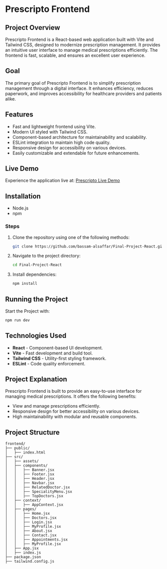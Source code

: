
# Prescripto Frontend

## Project Overview
Prescripto Frontend is a React-based web application built with Vite and Tailwind CSS, designed to modernize prescription management. It provides an intuitive user interface to manage medical prescriptions efficiently. The frontend is fast, scalable, and ensures an excellent user experience.

## Goal
The primary goal of Prescripto Frontend is to simplify prescription management through a digital interface. It enhances efficiency, reduces paperwork, and improves accessibility for healthcare providers and patients alike.

## Features
- Fast and lightweight frontend using Vite.
- Modern UI styled with Tailwind CSS.
- Component-based architecture for maintainability and scalability.
- ESLint integration to maintain high code quality.
- Responsive design for accessibility on various devices.
- Easily customizable and extendable for future enhancements.

## Live Demo
Experience the application live at: [Prescripto Live Demo](https://final-project-react-df07.onrender.com/)

## Installation

- Node.js
- npm

### Steps
1. Clone the repository using one of the following methods:

    ```sh
    git clone https://github.com/bassam-alsaffar/Final-Project-React.git
    ```
2. Navigate to the project directory:
    ```sh
    cd Final-Project-React
    ```
3. Install dependencies:
    ```sh
    npm install
    ```

## Running the Project
Start the Project with:
```sh
npm run dev
```

## Technologies Used
- **React** - Component-based UI development.
- **Vite** - Fast development and build tool.
- **Tailwind CSS** - Utility-first styling framework.
- **ESLint** - Code quality enforcement.

## Project Explanation
Prescripto Frontend is built to provide an easy-to-use interface for managing medical prescriptions. It offers the following benefits:
- View and manage prescriptions efficiently.
- Responsive design for better accessibility on various devices.
- High maintainability with modular and reusable components.

## Project Structure
```
frontend/
├── public/
│   ├── index.html
├── src/
│   ├── assets/
│   ├── components/
│   │   ├── Banner.jsx
│   │   ├── Footer.jsx    
│   │   ├── Header.jsx  
│   │   ├── Navbar.jsx  
│   │   ├── RelatedDoctor.jsx  
│   │   ├── SpecialityMenu.jsx  
│   │   ├── TopDoctors.jsx  
│   ├── context/
│   │   ├── AppContext.jsx
│   ├── pages/
│   │   ├── Home.jsx
│   │   ├── Doctors.jsx
│   │   ├── Login.jsx
│   │   ├── MyProfile.jsx
│   │   ├── About.jsx
│   │   ├── Contact.jsx
│   │   ├── Appointments.jsx
│   │   ├── MyProfile.jsx
│   ├── App.jsx
│   ├── index.js
├── package.json
├── tailwind.config.js
```


